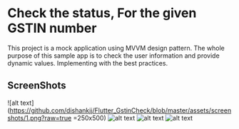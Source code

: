 # Check the status, For the given GSTIN number

This project is a mock application using MVVM design pattern. The whole purpose of this sample app is to check the user information and provide dynamic values. Implementing with the best practices.

## ScreenShots

![alt text](https://github.com/dishankjj/Flutter_GstinCheck/blob/master/assets/screenshots/1.png?raw=true =250x500)
![alt text](https://github.com/dishankjj/Flutter_GstinCheck/blob/master/assets/screenshots/2.png?raw=true)
![alt text](https://github.com/dishankjj/Flutter_GstinCheck/blob/master/assets/screenshots/3.png?raw=true)
![alt text](https://github.com/dishankjj/Flutter_GstinCheck/blob/master/assets/screenshots/4.png?raw=true)
